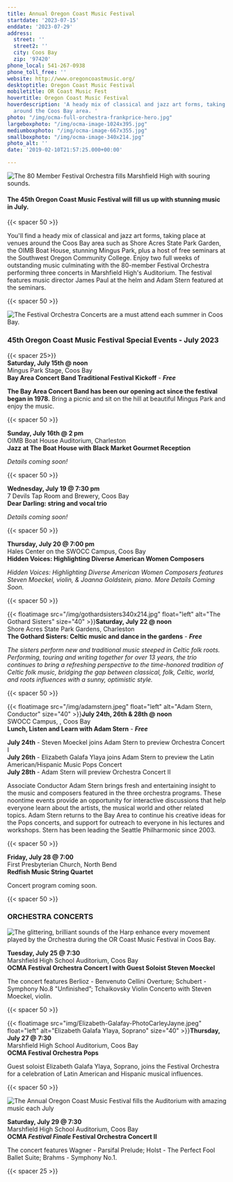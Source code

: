 ```yaml
---
title: Annual Oregon Coast Music Festival
startdate: '2023-07-15'
enddate: '2023-07-29'
address:
  street: ''
  street2: ''
  city: Coos Bay
  zip: '97420'
phone_local: 541-267-0938
phone_toll_free: ''
website: http://www.oregoncoastmusic.org/
desktoptitle: Oregon Coast Music Festival
mobiletitle: OR Coast Music Fest
hovertitle: Oregon Coast Music Festival
hoverdescription: 'A heady mix of classical and jazz art forms, taking place at venues
  around the Coos Bay area. '
photo: "/img/ocma-full-orchestra-frankprice-hero.jpg"
largeboxphoto: "/img/ocma-image-1024x395.jpg"
mediumboxphoto: "/img/ocma-image-667x355.jpg"
smallboxphoto: "/img/ocma-image-340x214.jpg"
photo_alt: ''
date: '2019-02-10T21:57:25.000+00:00'

---
```

![The 80 Member Festival Orchestra fills Marshfield High with souring sounds.](/img/ocma-pops-concert-frankprice-web.jpg "The Annual Oregon Coast Music Festival in Coos Bay - Photo by Frank Price")

#### **The 45th Oregon Coast Music Festival will fill us up with stunning music in July.**

{{< spacer 50 >}}

You'll find a heady mix of classical and jazz art forms, taking place at venues around the Coos Bay area such as Shore Acres State Park Garden, the OIMB Boat House, stunning Mingus Park, plus a host of free seminars at the Southwest Oregon Community College. Enjoy two full weeks of outstanding music culminating with the 80-member Festival Orchestra performing three concerts in Marshfield High's Auditorium. The festival features music director James Paul at the helm and Adam Stern featured at the seminars.

{{< spacer 50 >}}

![The Festival Orchestra Concerts are a must attend each summer in Coos Bay.](/img/ocma-orchestra-frankprice-web.jpg "The Oregon Coast Music Festival Orchestra - Photo by Frank Price")

### 45th Oregon Coast Music Festival Special Events - July 2023

{{< spacer 25>}}  
**Saturday, July 15th @ noon**  
Mingus Park Stage, Coos Bay  
**Bay Area Concert Band Traditional Festival Kickoff** - **_Free_**

**The Bay Area Concert Band has been our opening act since the festival began in 1978.** Bring a picnic and sit on the hill at beautiful Mingus Park and enjoy the music.

{{< spacer 50 >}}

**Sunday, July 16th @ 2 pm**  
OIMB Boat House Auditorium, Charleston  
**Jazz at The Boat House with Black Market Gourmet Reception**

_Details coming soon!_

{{< spacer 50 >}}

**Wednesday, July 19 @ 7:30 pm**  
7 Devils Tap Room and Brewery, Coos Bay  
**Dear Darling: string and vocal trio**

_Details coming soon!_

{{< spacer 50 >}}

**Thursday, July 20 @ 7:00 pm**  
Hales Center on the SWOCC Campus, Coos Bay  
**Hidden Voices: Highlighting Diverse American Women Composers**

_Hidden Voices: Highlighting Diverse American Women Composers features Steven Moeckel, violin, & Joanna Goldstein, piano. More Details Coming Soon._

{{< spacer 50 >}}

{{< floatimage src="/img/gothardsisters340x214.jpg" float="left" alt="The Gothard Sisters" size="40" >}}**Saturday, July 22 @ noon**  
Shore Acres State Park Gardens, Charleston  
**The Gothard Sisters: Celtic music and dance in the gardens** - **_Free_**

_The sisters perform new and traditional music steeped in Celtic folk roots. Performing, touring and writing together for over 13 years, the trio continues to bring a refreshing perspective to the time-honored tradition of Celtic folk music, bridging the gap between classical, folk, Celtic, world, and roots influences with a sunny, optimistic style._

{{< spacer 50 >}}

{{< floatimage src="/img/adamstern.jpeg" float="left" alt="Adam Stern, Conductor" size="40" >}}**July 24th, 26th & 28th @ noon**  
SWOCC Campus, , Coos Bay  
**Lunch, Listen and Learn with Adam Stern** - **_Free_**

**July 24th** - Steven Moeckel joins Adam Stern to preview Orchestra Concert I  
**July 26th** - Elizabeth Galafa Ylaya joins Adam Stern to preview the Latin American/Hispanic Music Pops Concert  
**July 28th** - Adam Stern will preview Orchestra Concert II

Associate Conductor Adam Stern brings fresh and entertaining insight to the music and composers featured in the three orchestra programs. These noontime events provide an opportunity for interactive discussions that help everyone learn about the artists, the musical world and other related topics. Adam Stern returns to the Bay Area to continue his creative ideas for the Pops concerts, and support for outreach to everyone in his lectures and workshops. Stern has been leading the Seattle Philharmonic since 2003.

{{< spacer 50 >}}

**Friday, July 28 @ 7:00**  
First Presbyterian Church, North Bend  
**Redfish Music String Quartet**

Concert program coming soon.

{{< spacer 50 >}}

### ORCHESTRA CONCERTS

![The glittering, brilliant sounds of the Harp enhance every movement played by the Orchestra during the OR Coast Music Festival in Coos Bay.](/img/ocma-harpist-frankprice-web.jpg "The Orchestra features the glittering sounds of the harp - Photo by Frank Price")

**Tuesday, July 25 @ 7:30**  
Marshfield High School Auditorium, Coos Bay  
**OCMA Festival Orchestra Concert I with Guest Soloist Steven Moeckel**

The concert features Berlioz - Benvenuto Cellini Overture; Schubert - Symphony No.8 "Unfinished”; Tchaikovsky Violin Concerto with Steven Moeckel, violin.

{{< spacer 50 >}}

{{< floatimage src="img/Elizabeth-Galafay-PhotoCarleyJayne.jpeg" float="left" alt="Elizabeth Galafa Ylaya, Soprano" size="40" >}}**Thursday, July 27 @ 7:30**  
Marshfield High School Auditorium, Coos Bay  
**OCMA Festival Orchestra Pops**

Guest soloist Elizabeth Galafa Ylaya, Soprano, joins the Festival Orchestra for a celebration of Latin American and Hispanic musical influences.

{{< spacer 50 >}}

![The Annual Oregon Coast Music Festival fills the Auditorium with amazing music each July](/img/ocma-cellist-frankprice-web.jpg "The Annual Oregon Coast Music Festival fills the Auditorium with amazing music each July - Photo by Frank Price")

**Saturday, July 29 @ 7:30**  
Marshfield High School Auditorium, Coos Bay  
**OCMA _Festival Finale_ Festival Orchestra Concert II**

The concert features Wagner - Parsifal Prelude; Holst - The Perfect Fool Ballet Suite; Brahms - Symphony No.1.

{{< spacer 25 >}}